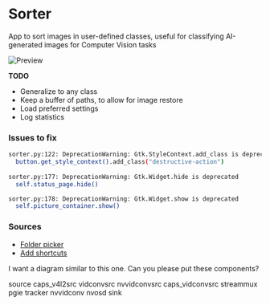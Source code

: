 # Sorter

App to sort images in user-defined classes, useful for classifying AI-generated images for Computer Vision tasks

![Preview](media/app-preview.gif)

**TODO**
- Generalize to any class
- Keep a buffer of paths, to allow for image restore
- Load preferred settings
- Log statistics

### Issues to fix

``` bash
sorter.py:122: DeprecationWarning: Gtk.StyleContext.add_class is deprecated
  button.get_style_context().add_class("destructive-action")
  
sorter.py:177: DeprecationWarning: Gtk.Widget.hide is deprecated
  self.status_page.hide()

sorter.py:178: DeprecationWarning: Gtk.Widget.show is deprecated
  self.picture_container.show()
```

### Sources
- [Folder picker](https://www.reddit.com/r/GTK/comments/16mv5fl/unsure_how_to_use_gtkfiledialog_to_return_the/)
- [Add shortcuts](https://www.reddit.com/r/GTK/comments/utesgp/quit_doesnt_work_in_gtk4_with_python/)


I want a diagram similar to this one. Can you please put these components?


source
caps_v4l2src
vidconvsrc
nvvidconvsrc
caps_vidconvsrc
streammux
pgie
tracker
nvvidconv
nvosd
sink